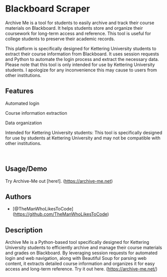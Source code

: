 
# Blackboard Scraper

Archive Me is a tool for students to easily archive and track their course materials on Blackboard. It helps students store and organize their coursework for long-term access and reference. This tool is useful for college students to preserve their academic records.

This platform is specifically designed for Kettering University students to extract their course information from Blackboard. It uses session requests and Python to automate the login process and extract the necessary data. Please note that this tool is only intended for use by Kettering University students. I apologize for any inconvenience this may cause to users from other institutions.

## Features

Automated login

Course information extraction

Data organization

Intended for Kettering University students: This tool is specifically designed for use by students at Kettering University and may not be compatible with other institutions.

    
## Usage/Demo

Try Archive-Me out [here!]. (https://archive-me.net)


## Authors

- [@TheManWhoLikesToCode] (https://github.com/TheManWhoLikesToCode)

## Description
Archive Me is a Python-based tool specifically designed for Kettering University students to efficiently archive and manage their course materials and grades on Blackboard. By leveraging session requests for automated login and web navigation, along with Beautiful Soup for parsing web content, it extracts detailed course information and organizes it for easy access and long-term reference. Try it out here. (https://archive-me.net/)
